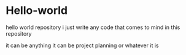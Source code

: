 # Hello-world
hello world repository
i just write any code that comes to mind in this repository 

it can be anything it can be project planning or whatever it is 

